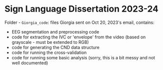 # Sign Language Dissertation 2023-24

Folder - `Giorgia_code`: files Giorgia sent on Oct 20, 2023's email,
contains: 
- EEG segmentation and preprocessing code
- code for extracting the IVC or 'envelope' from the video (based on
grayscale - must be extended to RGB)
- code for generating the CND data structure
- code for running the cross-validation
- code for running some basic analysis (sorry, this is a bit messy and
not well documented)